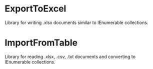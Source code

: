 # ExportToExcel
Library for writing .xlsx documents similar to IEnumerable<T> collections.
# ImportFromTable
Library for reading .xlsx, .csv, .txt documents and converting to IEnumerable<T> collections.
